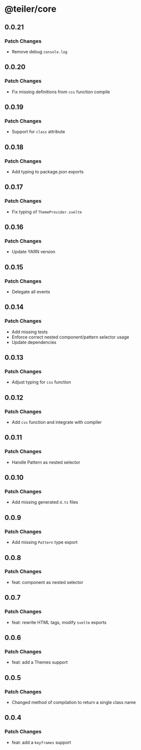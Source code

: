 # @teiler/core

## 0.0.21

### Patch Changes

- Remove debug `console.log`

## 0.0.20

### Patch Changes

- Fix missing definitions from `css` function compile

## 0.0.19

### Patch Changes

- Support for `class` attribute

## 0.0.18

### Patch Changes

- Add typing to package.json exports

## 0.0.17

### Patch Changes

- Fix typing of `ThemeProvider.svelte`

## 0.0.16

### Patch Changes

- Update YARN version

## 0.0.15

### Patch Changes

- Delegate all events

## 0.0.14

### Patch Changes

- Add missing tests
- Enforce correct nested component/pattern selector usage
- Update dependencies

## 0.0.13

### Patch Changes

- Adjust typing for `css` function

## 0.0.12

### Patch Changes

- Add `css` function and integrate with compiler

## 0.0.11

### Patch Changes

- Handle Pattern as nested selector

## 0.0.10

### Patch Changes

- Add missing generated `d.ts` files

## 0.0.9

### Patch Changes

- Add missing `Pattern` type export

## 0.0.8

### Patch Changes

- feat: component as nested selector

## 0.0.7

### Patch Changes

- feat: rewrite HTML tags, modify `svelte` exports

## 0.0.6

### Patch Changes

- feat: add a Themes support

## 0.0.5

### Patch Changes

- Changed method of compilation to return a single class name

## 0.0.4

### Patch Changes

- feat: add a `keyframes` support
